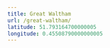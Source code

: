 ```yaml
---
title: Great Waltham
url: /great-waltham/
latitude: 51.793164700000005
longitude: 0.45508790000000005
---
```

